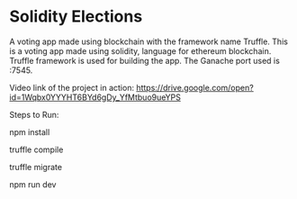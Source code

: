 # Solidity Elections
A voting app made using blockchain with the framework name Truffle.
This is a voting app made using solidity, language for ethereum blockchain.
Truffle framework is used for building the app.
The Ganache port used is :7545.

Video link of the project in action: https://drive.google.com/open?id=1Wqbx0YYYHT6BYd6gDy_YfMtbuo9ueYPS

Steps to Run:

npm install

truffle compile

truffle migrate

npm run dev
